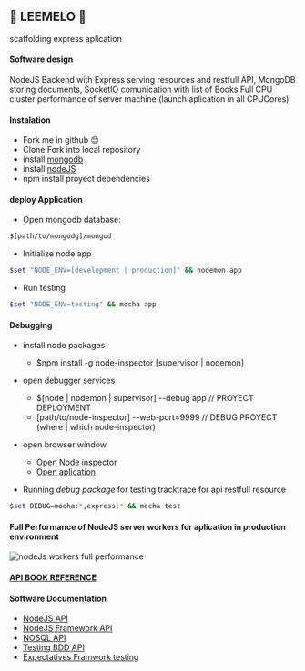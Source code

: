 ## :blue_book: LEEMELO :green_book:
scaffolding express aplication



#### Software design
NodeJS Backend with Express serving resources and restfull API,
MongoDB storing documents, SocketIO comunication with list of Books 
Full CPU cluster performance of server machine (launch aplication in all CPUCores)

 
 
#### Instalation
- Fork me in github :blush:
- Clone Fork into local repository
- install [mongodb](https://platzi.com/clases/node-js/concepto/nodejs-avanzado/instalacion-mongodb/material/)
- install [nodeJS](https://nodejs.org/download/)
- npm install proyect dependencies



#### deploy Application
- Open mongodb database:
```bash
$[path/to/mongodg]/mongod
```
    
- Initialize node app
```bash
$set "NODE_ENV=[development | production]" && nodemon app
```

- Run testing
```bash
$set "NODE_ENV=testing" && mocha app
```



#### Debugging
- install node packages
    - $npm install -g node-inspector [supervisor | nodemon]

- open debugger services
    - $[node | nodemon | supervisor] --debug app // PROYECT DEPLOYMENT
    - [path/to/node-inspector] --web-port=9999 // DEBUG PROYECT (where | which node-inspector)

- open browser window
    - [Open Node inspector](http://127.0.0.1:9999/?ws=127.0.0.1:9999&port=5858)
    - [Open aplication](http://localhost:3000/create-book/)

- Running *debug package* for testing tracktrace for api restfull resource
```bash
$set DEBUG=mocha:*,express:* && mocha test
```

#### Full Performance of NodeJS server workers for aplication in production environment
![nodeJs workers full performance](http://www.cruzalosdedos.es/media/nodejs-workers-app.png "NodeJS worker")



#### [API BOOK REFERENCE](https://github.com/fernandoPalaciosGit/leemelo/blob/master/documentation/api.md)



#### Software Documentation
- [NodeJS API](https://nodejs.org/api/)
- [NodeJS Framework API](http://expressjs.com/4x/api.html)
- [NOSQL API](http://mongoosejs.com/docs/index.html)
- [Testing BDD API](https://mochajs.org/)
- [Expectatives Framwork testing](http://chaijs.com/)
